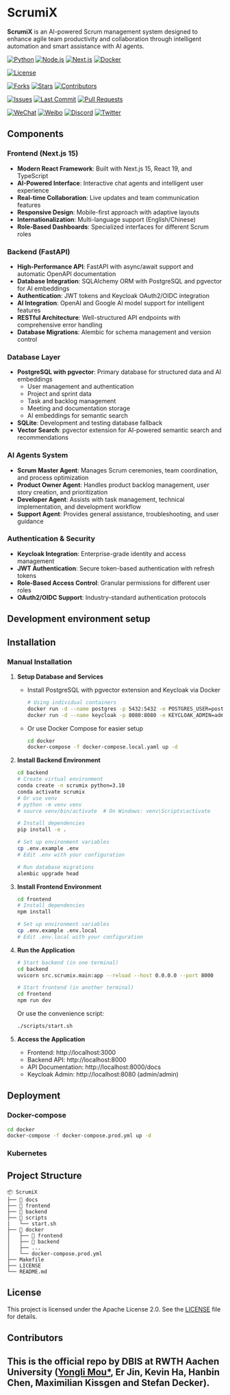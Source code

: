 # ScrumiX

**ScrumiX** is an AI-powered Scrum management system designed to enhance agile team productivity and collaboration through intelligent automation and smart assistance with AI agents. 

[![Python](https://img.shields.io/badge/Python-3.10%2B-blue.svg)](https://www.python.org/)
[![Node.js](https://img.shields.io/badge/Node.js-23-blue.svg)](https://nodejs.org/)
[![Next.js](https://img.shields.io/badge/Next.js-15-blue.svg)](https://nextjs.org/)
[![Docker](https://img.shields.io/badge/Docker-Supported-green)](https://hub.docker.com/r/YOUR_DOCKER_IMAGE)

[![License](https://img.shields.io/badge/license-Apache%202.0-blue.svg)](LICENSE)

[![Forks](https://img.shields.io/github/forks/MouYongli/ScrumiX?style=social)](https://github.com/MouYongli/ScrumiX/network/members)
[![Stars](https://img.shields.io/github/stars/MouYongli/ScrumiX?style=social)](https://github.com/MouYongli/ScrumiX/stargazers)
[![Contributors](https://img.shields.io/github/contributors/MouYongli/ScrumiX)](https://github.com/MouYongli/ScrumiX/graphs/contributors)

[![Issues](https://img.shields.io/github/issues/MouYongli/ScrumiX)](https://github.com/MouYongli/ScrumiX/issues)
[![Last Commit](https://img.shields.io/github/last-commit/MouYongli/ScrumiX)](https://github.com/MouYongli/ScrumiX/commits/main)
[![Pull Requests](https://img.shields.io/github/issues-pr/MouYongli/ScrumiX)](https://github.com/MouYongli/ScrumiX/pulls)
<!-- [![Build Status](https://img.shields.io/github/actions/workflow/status/MouYongli/ScrumiX/ci.yml)](https://github.com/MouYongli/ScrumiX/actions)
[![Code Quality](https://img.shields.io/lgtm/grade/python/g/MouYongli/ScrumiX.svg?logo=lgtm&logoWidth=18)](https://lgtm.com/projects/g/MouYongli/ScrumiX/context:python) -->

<!-- [![arXiv](https://img.shields.io/badge/arXiv-XXXX.XXXXX-b31b1b.svg)](https://arxiv.org/abs/XXXX.XXXXX)
[![DOI](https://zenodo.org/badge/DOI/10.5281/zenodo.xxxxxx.svg)](https://doi.org/10.5281/zenodo.xxxxxx) -->

[![WeChat](https://img.shields.io/badge/WeChat-公众号名称-green)](https://your-wechat-link.com)
[![Weibo](https://img.shields.io/badge/Weibo-关注-red)](https://weibo.com/YOUR_WEIBO_LINK)
[![Discord](https://img.shields.io/discord/YOUR_DISCORD_SERVER_ID?label=Discord&logo=discord&color=5865F2)](https://discord.gg/YOUR_INVITE_LINK)
[![Twitter](https://img.shields.io/twitter/follow/YOUR_TWITTER_HANDLE?style=social)](https://twitter.com/YOUR_TWITTER_HANDLE)


## Components

### Frontend (Next.js 15)
- **Modern React Framework**: Built with Next.js 15, React 19, and TypeScript
- **AI-Powered Interface**: Interactive chat agents and intelligent user experience
- **Real-time Collaboration**: Live updates and team communication features
- **Responsive Design**: Mobile-first approach with adaptive layouts
- **Internationalization**: Multi-language support (English/Chinese)
- **Role-Based Dashboards**: Specialized interfaces for different Scrum roles

### Backend (FastAPI)
- **High-Performance API**: FastAPI with async/await support and automatic OpenAPI documentation
- **Database Integration**: SQLAlchemy ORM with PostgreSQL and pgvector for AI embeddings
- **Authentication**: JWT tokens and Keycloak OAuth2/OIDC integration
- **AI Integration**: OpenAI and Google AI model support for intelligent features
- **RESTful Architecture**: Well-structured API endpoints with comprehensive error handling
- **Database Migrations**: Alembic for schema management and version control

### Database Layer
- **PostgreSQL with pgvector**: Primary database for structured data and AI embeddings
  - User management and authentication
  - Project and sprint data
  - Task and backlog management
  - Meeting and documentation storage
  - AI embeddings for semantic search
- **SQLite**: Development and testing database fallback
- **Vector Search**: pgvector extension for AI-powered semantic search and recommendations

### AI Agents System
- **Scrum Master Agent**: Manages Scrum ceremonies, team coordination, and process optimization
- **Product Owner Agent**: Handles product backlog management, user story creation, and prioritization
- **Developer Agent**: Assists with task management, technical implementation, and development workflow
- **Support Agent**: Provides general assistance, troubleshooting, and user guidance

### Authentication & Security
- **Keycloak Integration**: Enterprise-grade identity and access management
- **JWT Authentication**: Secure token-based authentication with refresh tokens
- **Role-Based Access Control**: Granular permissions for different user roles
- **OAuth2/OIDC Support**: Industry-standard authentication protocols



## Development environment setup




## Installation

### Manual Installation

1. **Setup Database and Services**
   - Install PostgreSQL with pgvector extension and Keycloak via Docker
     ```bash
     # Using individual containers
     docker run -d --name postgres -p 5432:5432 -e POSTGRES_USER=postgres -e POSTGRES_PASSWORD=scrumix -e POSTGRES_DB=scrumix_dev pgvector/pgvector:pg16
     docker run -d --name keycloak -p 8080:8080 -e KEYCLOAK_ADMIN=admin -e KEYCLOAK_ADMIN_PASSWORD=admin quay.io/keycloak/keycloak:23.0 start-dev
     ```
   - Or use Docker Compose for easier setup
     ```bash
     cd docker
     docker-compose -f docker-compose.local.yaml up -d
     ```

2. **Install Backend Environment**
   ```bash
   cd backend
   # Create virtual environment
   conda create -n scrumix python=3.10
   conda activate scrumix
   # Or use venv
   # python -m venv venv
   # source venv/bin/activate  # On Windows: venv\Scripts\activate
   
   # Install dependencies
   pip install -e .
   
   # Set up environment variables
   cp .env.example .env
   # Edit .env with your configuration
   
   # Run database migrations
   alembic upgrade head
   ```

3. **Install Frontend Environment**
   ```bash
   cd frontend
   # Install dependencies
   npm install
   
   # Set up environment variables
   cp .env.example .env.local
   # Edit .env.local with your configuration
   ```

4. **Run the Application**
   ```bash
   # Start backend (in one terminal)
   cd backend
   uvicorn src.scrumix.main:app --reload --host 0.0.0.0 --port 8000
   
   # Start frontend (in another terminal)
   cd frontend
   npm run dev
   ```
   
   Or use the convenience script:
   ```bash
   ./scripts/start.sh
   ```

5. **Access the Application**
   - Frontend: http://localhost:3000
   - Backend API: http://localhost:8000
   - API Documentation: http://localhost:8000/docs
   - Keycloak Admin: http://localhost:8080 (admin/admin)

## Deployment

### Docker-compose

```bash
cd docker
docker-compose -f docker-compose.prod.yml up -d
```

### Kubernetes



## Project Structure

```
📦 ScrumiX
├── 📁 docs
├── 📁 frontend     
├── 📁 backend
├── 📁 scripts
|   └── start.sh
├── 📁 docker        
│   ├── 📁 frontend
│   ├── 📁 backend
│   ├── ...
│   └── docker-compose.prod.yml
├── Makefile    
├── LICENSE    
└── README.md             
```


## License
This project is licensed under the Apache License 2.0. See the [LICENSE](LICENSE) file for details.

## Contributors

This is the official repo by DBIS at RWTH Aachen University ([Yongli Mou*](mou@dbis.rwth-aachen.de), Er Jin, Kevin Ha, Hanbin Chen, Maximilian Kissgen and Stefan Decker). 
---
<!-- ---Developed by **Your Name** | [LinkedIn](https://linkedin.com/in/YOURNAME) | [Twitter](https://twitter.com/YOURHANDLE) -->
